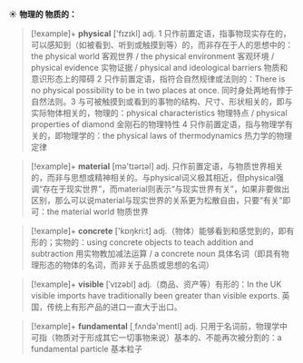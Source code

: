☀ <span class="category">**物理的 物质的：**</span>
>[!example]+ <span class="vocabulary">**physical**</span> ['fɪzɪkl] 
> <span class="definition">adj. 1 只作前置定语，指事物现实存在的，可以感知到（如被看到、听到或触摸到等）的，而非存在于人的思想中的：</span>the physical world 客观世界 / the physical environment 客观环境 / physical evidence 实物证据 / physical and ideological barriers 物质和意识形态上的障碍 <span class="definition">2 只作前置定语，指符合自然规律或法则的：</span>There is no physical possibility to be in two places at once. 同时身处两地有悖于自然法则。<span class="definition">3 与可被触摸到或看到的事物的结构、尺寸、形状相关的，即与实际物体相关的，物理的：</span>physical characteristics 物理特点 / physical properties of diamond 金刚石的物理特性 <span class="definition">4 只作前置定语，指与物理学有关的，即物理学的：</span>the physical laws of thermodynamics 热力学的物理定律

>[!example]+ <span class="vocabulary">**material**</span> [mə'tɪərɪəl] 
> <span class="definition">adj. 只作前置定语，与物质世界相关的，而非与思想或精神相关的。与physical词义极其相近，但physical强调“存在于现实世界”，而material则表示“与现实世界有关”，如果非要做出区别，那么可以说material与现实世界的关系更为松散自由，只要“有关”即可：</span>the material world 物质世界

>[!example]+ <span class="vocabulary">**concrete**</span> ['kɒŋkri:t] 
> <span class="definition">adj.（物体）能够看到和感觉到的，即有形的；实物的：</span>using concrete objects to teach addition and subtraction 用实物教加减法运算 / a concrete noun 具体名词（即具有物理形态的物体的名词，而非关于品质或思想的名词）
           
>[!example]+ <span class="vocabulary">**visible**</span> [ˈvɪzəbl]
> <span class="definition">adj.（商品、资产等）有形的：</span>In the UK visible imports have traditionally been greater than visible exports. 英国，传统上有形产品的进口一直大于出口。

>[!example]+ <span class="vocabulary">**fundamental**</span> [͵fʌndə'mentl] 
> <span class="definition">adj. 只用于名词前，物理学中可指（物质对于形成其它一切事物来说）基本的、不能再次被分割的：</span>a fundamental particle 基本粒子

